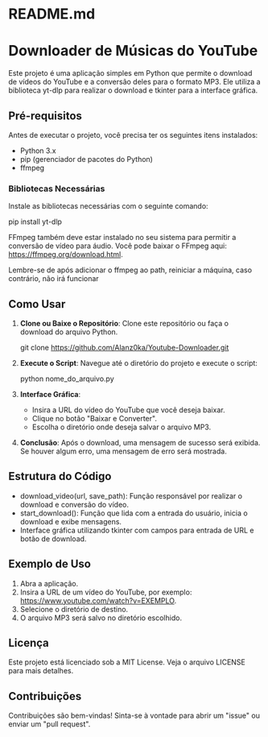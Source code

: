 # README.md

# Downloader de Músicas do YouTube

Este projeto é uma aplicação simples em Python que permite o download de vídeos do YouTube e a conversão deles para o formato MP3. Ele utiliza a biblioteca yt-dlp para realizar o download e tkinter para a interface gráfica.

## Pré-requisitos

Antes de executar o projeto, você precisa ter os seguintes itens instalados:

- Python 3.x
- pip (gerenciador de pacotes do Python)
- ffmpeg

### Bibliotecas Necessárias

Instale as bibliotecas necessárias com o seguinte comando:

pip install yt-dlp

FFmpeg também deve estar instalado no seu sistema para permitir a conversão de vídeo para áudio. Você pode baixar o FFmpeg aqui: https://ffmpeg.org/download.html.

Lembre-se de após adicionar o ffmpeg ao path, reiniciar a máquina, caso contrário, não irá funcionar

## Como Usar

1. **Clone ou Baixe o Repositório**:
   Clone este repositório ou faça o download do arquivo Python.

   git clone https://github.com/Alanz0ka/Youtube-Downloader.git

2. **Execute o Script**:
   Navegue até o diretório do projeto e execute o script:

   python nome_do_arquivo.py

3. **Interface Gráfica**:
   - Insira a URL do vídeo do YouTube que você deseja baixar.
   - Clique no botão "Baixar e Converter".
   - Escolha o diretório onde deseja salvar o arquivo MP3.

4. **Conclusão**:
   Após o download, uma mensagem de sucesso será exibida. Se houver algum erro, uma mensagem de erro será mostrada.

## Estrutura do Código

- download_video(url, save_path): Função responsável por realizar o download e conversão do vídeo.
- start_download(): Função que lida com a entrada do usuário, inicia o download e exibe mensagens.
- Interface gráfica utilizando tkinter com campos para entrada de URL e botão de download.

## Exemplo de Uso

1. Abra a aplicação.
2. Insira a URL de um vídeo do YouTube, por exemplo: https://www.youtube.com/watch?v=EXEMPLO.
3. Selecione o diretório de destino.
4. O arquivo MP3 será salvo no diretório escolhido.

## Licença

Este projeto está licenciado sob a MIT License. Veja o arquivo LICENSE para mais detalhes.

## Contribuições

Contribuições são bem-vindas! Sinta-se à vontade para abrir um "issue" ou enviar um "pull request".
